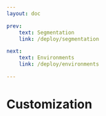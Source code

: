 ```yaml
---
layout: doc

prev:
    text: Segmentation
    link: /deploy/segmentation

next:
    text: Environments
    link: /deploy/environments

---
```


# Customization
